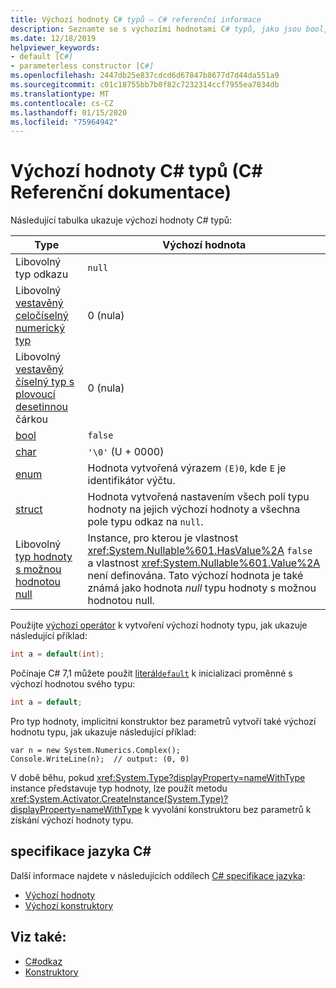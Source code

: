 ```yaml
---
title: Výchozí hodnoty C# typů – C# referenční informace
description: Seznamte se s výchozími hodnotami C# typů, jako jsou bool, char, int, float, Double a more.
ms.date: 12/18/2019
helpviewer_keywords:
- default [C#]
- parameterless constructor [C#]
ms.openlocfilehash: 2447db25e837cdcd6d67847b8677d7d44da551a9
ms.sourcegitcommit: c01c18755bb7b0f82c7232314ccf7955ea7834db
ms.translationtype: MT
ms.contentlocale: cs-CZ
ms.lasthandoff: 01/15/2020
ms.locfileid: "75964942"
---
```

# <a name="default-values-of-c-types-c-reference"></a>Výchozí hodnoty C# typů (C# Referenční dokumentace)

Následující tabulka ukazuje výchozí hodnoty C# typů:

|Type|Výchozí hodnota|
|---------|------------------|
|Libovolný typ odkazu|`null`|
|Libovolný [vestavěný celočíselný numerický typ](integral-numeric-types.md)|0 (nula)|
|Libovolný [vestavěný číselný typ s plovoucí desetinnou](floating-point-numeric-types.md) čárkou|0 (nula)|
|[bool](bool.md)|`false`|
|[char](char.md)|`'\0'` (U + 0000)|
|[enum](enum.md)|Hodnota vytvořená výrazem `(E)0`, kde `E` je identifikátor výčtu.|
|[struct](../keywords/struct.md)|Hodnota vytvořená nastavením všech polí typu hodnoty na jejich výchozí hodnoty a všechna pole typu odkaz na `null`.|
|Libovolný [typ hodnoty s možnou hodnotou null](nullable-value-types.md)|Instance, pro kterou je vlastnost <xref:System.Nullable%601.HasValue%2A> `false` a vlastnost <xref:System.Nullable%601.Value%2A> není definována. Tato výchozí hodnota je také známá jako hodnota *null* typu hodnoty s možnou hodnotou null.|

Použijte [výchozí operátor](../operators/default.md) k vytvoření výchozí hodnoty typu, jak ukazuje následující příklad:

```csharp
int a = default(int);
```

Počínaje C# 7,1 můžete použít [literál`default`](../operators/default.md#default-literal) k inicializaci proměnné s výchozí hodnotou svého typu:

```csharp
int a = default;
```

Pro typ hodnoty, implicitní konstruktor bez parametrů vytvoří také výchozí hodnotu typu, jak ukazuje následující příklad:

```csharp-interactive
var n = new System.Numerics.Complex();
Console.WriteLine(n);  // output: (0, 0)
```

V době běhu, pokud <xref:System.Type?displayProperty=nameWithType> instance představuje typ hodnoty, lze použít metodu <xref:System.Activator.CreateInstance(System.Type)?displayProperty=nameWithType> k vyvolání konstruktoru bez parametrů k získání výchozí hodnoty typu.

## <a name="c-language-specification"></a>specifikace jazyka C#

Další informace najdete v následujících oddílech [ C# specifikace jazyka](~/_csharplang/spec/introduction.md):

- [Výchozí hodnoty](~/_csharplang/spec/variables.md#default-values)
- [Výchozí konstruktory](~/_csharplang/spec/types.md#default-constructors)

## <a name="see-also"></a>Viz také:

- [C#odkaz](../index.md)
- [Konstruktory](../../programming-guide/classes-and-structs/constructors.md)
